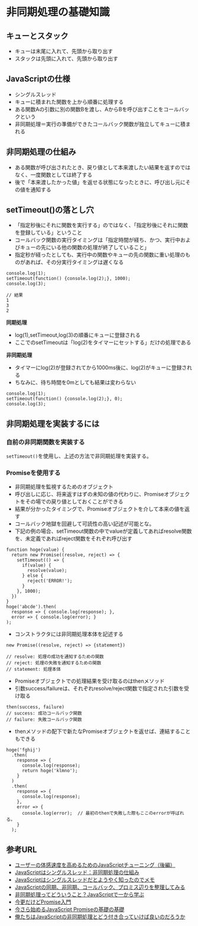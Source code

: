 # 非同期処理の基礎知識

## キューとスタック

- キューは末尾に入れて、先頭から取り出す
- スタックは先頭に入れて、先頭から取り出す

## JavaScriptの仕様

- シングルスレッド
- キューに積まれた関数を上から順番に処理する
- ある関数Aの引数に別の関数Bを渡し、AからBを呼び出すことをコールバックという
- 非同期処理＝実行の準備ができたコールバック関数が独立してキューに積まれる

## 非同期処理の仕組み

- ある関数が呼び出されたとき、戻り値として本来渡したい結果を返すのではなく、一度関数としては終了する
- 後で「本来渡したかった値」を返せる状態になったときに、呼び出し元にその値を通知する

## setTimeout()の落とし穴

- 「指定秒後にそれに関数を実行する」のではなく、「指定秒後にそれに関数を登録している」ということ
- コールバック関数の実行タイミングは「指定時間が経ち、かつ、実行中およびキューの先にいる他の関数の処理が終了していること」
- 指定秒が経ったとしても、実行中の関数やキューの先の関数に重い処理のものがあれば、その分実行タイミングは遅くなる

```
console.log(1);
setTimeout(function() {console.log(2);}, 1000);
console.log(3);

// 結果
1
3
2
```

**同期処理**

- log(1),setTimeout,log(3)の順番にキューに登録される
- ここでのsetTimeoutは「log(2)をタイマーにセットする」だけの処理である

**非同期処理**

- タイマーにlog(2)が登録されてから1000ms後に、log(2)がキューに登録される
- ちなみに、待ち時間を0mとしても結果は変わらない

```
console.log(1);
setTimeout(function() {console.log(2);}, 0);
console.log(3);
```

## 非同期処理を実装するには

### 自前の非同期関数を実装する

`setTimeout()`を使用し、上述の方法で非同期処理を実装する。

### Promiseを使用する

- 非同期処理を監視するためのオブジェクト
- 呼び出しに応じ、将来返すはずの未知の値の代わりに、Promiseオブジェクトをその場での戻り値としておくことができる
- 結果が分かったタイミングで、Promiseオブジェクトを介して本来の値を返す
- コールバック地獄を回避して可読性の高い記述が可能とな。
- 下記の例の場合、setTimeout関数の中でvalueが定義してあればresolve関数を、未定義であればreject関数をそれぞれ呼び出す

```
function hoge(value) {
  return new Promise((resolve, reject) => {
    setTimeout(() => {
      if(value) {
        resolve(value);
      } else {
        reject('ERROR!');
      }
    }, 1000);
  })
}
hoge('abcde').then(
  response => { console.log(response); },
  error => { console.log(error); }
);
```

- コンストラクタには非同期処理本体を記述する

```
new Promise((resolve, reject) => {statement})

// resolve: 処理の成功を通知するための関数
// reject: 処理の失敗を通知するための関数
// statement: 処理本体
```

- Promiseオブジェクトでの処理結果を受け取るのはthenメソッド
- 引数success/failureは、それぞれresolve/reject関数で指定された引数を受け取る

```
then(success, failure)
// success: 成功コールバック関数
// failure: 失敗コールバック関数
```

- thenメソッドの配下で新たなPromiseオブジェクトを返せば、連結することもできる

```
hoge('fghij')
  .then(
    response => {
      console.log(response);
      return hoge('klmno');
    }
  )
  .then(
    response => {
      console.log(response);
    },
    error => {
      console.log(error);  // 最初のthenで失敗した際もここのerrorが呼ばれる。
    }
  );
```

## 参考URL

- [ユーザーの体感速度を高めるためのJavaScriptチューニング（後編）](https://html5experts.jp/yoshikawa_t/1016/)
- [JavaScriptはシングルスレッド：非同期処理の仕組み](http://site.oukasei.com/?p=193)
- [JavaScriptはシングルスレッドだとようやく知ったのでメモ](http://chuckwebtips.hatenablog.com/entry/2015/08/19/070000)
- [JavaScriptの同期、非同期、コールバック、プロミス辺りを整理してみる](http://qiita.com/YoshikiNakamura/items/732ded26c85a7f771a27)
- [非同期処理ってどういうこと？JavaScriptで一から学ぶ](http://qiita.com/kiyodori/items/da434d169755cbb20447)
- [今更だけどPromise入門](http://qiita.com/koki_cheese/items/c559da338a3d307c9d88)
- [今さら始めるJavaScript Promiseの基礎の基礎](http://qiita.com/chuck0523/items/db94c2faa9147c74922d)
- [俺たちはJavaScriptの非同期処理とどう付き合っていけば良いのだろうか](http://qiita.com/keitarou/items/79a038a29e1f8e39573b)
